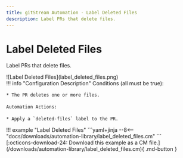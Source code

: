 ```yaml
---
title: gitStream Automation - Label Deleted Files
description: Label PRs that delete files.
---
```

# Label Deleted Files

Label PRs that delete files.

<div class="automationImage" style="align:right" markdown="1">
![Label Deleted Files](label_deleted_files.png)
</div>
<div class="automationDescription" markdown="1">
!!! info "Configuration Description"
    Conditions (all must be true):

    * The PR deletes one or more files.

    Automation Actions:

    * Apply a `deleted-files` label to the PR.
</div>
<div class="automationExample" markdown="1">
!!! example "Label Deleted Files"
    ```yaml+jinja
    --8<-- "docs/downloads/automation-library/label_deleted_files.cm"
    ```
    <div class="result" markdown>
      <span>
      [:octicons-download-24: Download this example as a CM file.](/downloads/automation-library/label_deleted_files.cm){ .md-button }
      </span>
    </div>
</div>